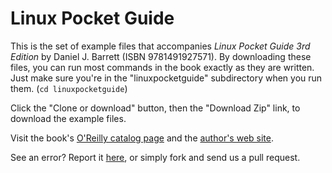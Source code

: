 Linux Pocket Guide
==========

This is the set of example files that accompanies *Linux Pocket Guide 3rd Edition* by Daniel J. Barrett (ISBN 9781491927571). By downloading these files, you can run most commands in the book exactly as they are written. Just make sure you're in the "linuxpocketguide" subdirectory when you run them. (`cd linuxpocketguide`)

Click the "Clone or download" button, then the "Download Zip" link, to
download the example files.

Visit the book's [O'Reilly catalog page](https://learning.oreilly.com/library/view/linux-pocket-guide/9781491927557/) and the [author's web site](https://danieljbarrett.com).

See an error? Report it [here](https://www.oreilly.com/catalog/errata.csp?isbn=0636920040927), or simply fork and send us a pull request.
